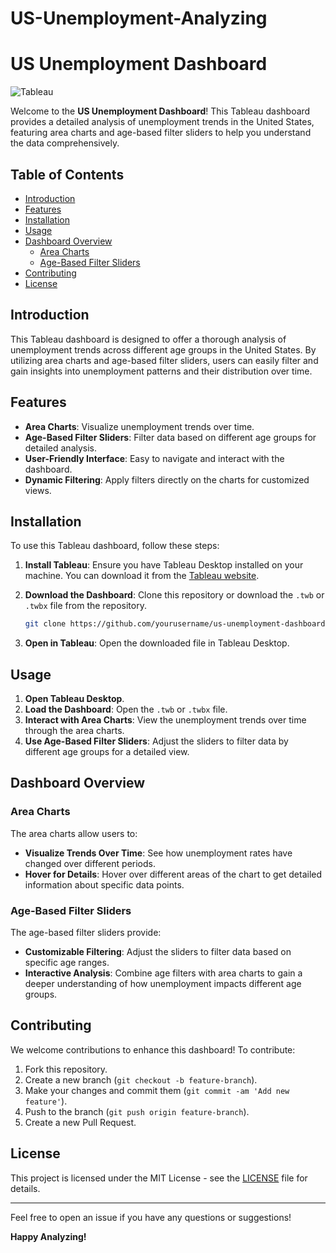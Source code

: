 # US-Unemployment-Analyzing
# US Unemployment Dashboard

![Tableau](https://img.shields.io/badge/Tableau-Dashboard-blue)

Welcome to the **US Unemployment Dashboard**! This Tableau dashboard provides a detailed analysis of unemployment trends in the United States, featuring area charts and age-based filter sliders to help you understand the data comprehensively.

## Table of Contents

- [Introduction](#introduction)
- [Features](#features)
- [Installation](#installation)
- [Usage](#usage)
- [Dashboard Overview](#dashboard-overview)
  - [Area Charts](#area-charts)
  - [Age-Based Filter Sliders](#age-based-filter-sliders)
- [Contributing](#contributing)
- [License](#license)

## Introduction

This Tableau dashboard is designed to offer a thorough analysis of unemployment trends across different age groups in the United States. By utilizing area charts and age-based filter sliders, users can easily filter and gain insights into unemployment patterns and their distribution over time.

## Features

- **Area Charts**: Visualize unemployment trends over time.
- **Age-Based Filter Sliders**: Filter data based on different age groups for detailed analysis.
- **User-Friendly Interface**: Easy to navigate and interact with the dashboard.
- **Dynamic Filtering**: Apply filters directly on the charts for customized views.

## Installation

To use this Tableau dashboard, follow these steps:

1. **Install Tableau**: Ensure you have Tableau Desktop installed on your machine. You can download it from the [Tableau website](https://www.tableau.com/products/desktop).

2. **Download the Dashboard**: Clone this repository or download the `.twb` or `.twbx` file from the repository.

    ```bash
    git clone https://github.com/yourusername/us-unemployment-dashboard.git
    ```

3. **Open in Tableau**: Open the downloaded file in Tableau Desktop.

## Usage

1. **Open Tableau Desktop**.
2. **Load the Dashboard**: Open the `.twb` or `.twbx` file.
3. **Interact with Area Charts**: View the unemployment trends over time through the area charts.
4. **Use Age-Based Filter Sliders**: Adjust the sliders to filter data by different age groups for a detailed view.

## Dashboard Overview

### Area Charts

The area charts allow users to:

- **Visualize Trends Over Time**: See how unemployment rates have changed over different periods.
- **Hover for Details**: Hover over different areas of the chart to get detailed information about specific data points.

### Age-Based Filter Sliders

The age-based filter sliders provide:

- **Customizable Filtering**: Adjust the sliders to filter data based on specific age ranges.
- **Interactive Analysis**: Combine age filters with area charts to gain a deeper understanding of how unemployment impacts different age groups.

## Contributing

We welcome contributions to enhance this dashboard! To contribute:

1. Fork this repository.
2. Create a new branch (`git checkout -b feature-branch`).
3. Make your changes and commit them (`git commit -am 'Add new feature'`).
4. Push to the branch (`git push origin feature-branch`).
5. Create a new Pull Request.

## License

This project is licensed under the MIT License - see the [LICENSE](LICENSE) file for details.

---

Feel free to open an issue if you have any questions or suggestions!

**Happy Analyzing!**

